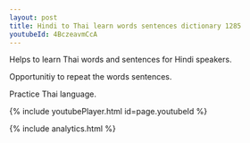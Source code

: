 ```yaml
---
layout: post
title: Hindi to Thai learn words sentences dictionary 1285 
youtubeId: 4BczeavmCcA
---
```

 
 
Helps to learn Thai words and sentences for Hindi speakers.

Opportunitiy to repeat the words sentences. 

Practice Thai language. 
 
{% include youtubePlayer.html id=page.youtubeId %}
 
 
{% include analytics.html %}